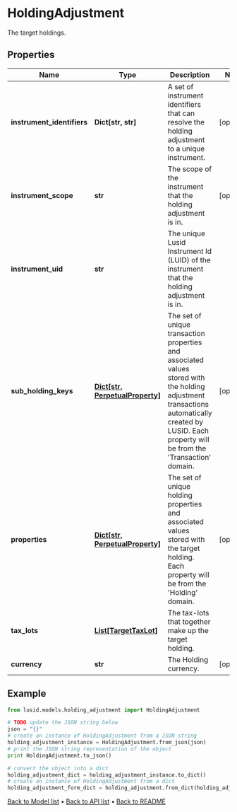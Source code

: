 # HoldingAdjustment

The target holdings.

## Properties
Name | Type | Description | Notes
------------ | ------------- | ------------- | -------------
**instrument_identifiers** | **Dict[str, str]** | A set of instrument identifiers that can resolve the holding adjustment to a unique instrument. | [optional] 
**instrument_scope** | **str** | The scope of the instrument that the holding adjustment is in. | [optional] 
**instrument_uid** | **str** | The unique Lusid Instrument Id (LUID) of the instrument that the holding adjustment is in. | 
**sub_holding_keys** | [**Dict[str, PerpetualProperty]**](PerpetualProperty.md) | The set of unique transaction properties and associated values stored with the holding adjustment transactions automatically created by LUSID. Each property will be from the &#39;Transaction&#39; domain. | [optional] 
**properties** | [**Dict[str, PerpetualProperty]**](PerpetualProperty.md) | The set of unique holding properties and associated values stored with the target holding. Each property will be from the &#39;Holding&#39; domain. | [optional] 
**tax_lots** | [**List[TargetTaxLot]**](TargetTaxLot.md) | The tax-lots that together make up the target holding. | 
**currency** | **str** | The Holding currency. | [optional] 

## Example

```python
from lusid.models.holding_adjustment import HoldingAdjustment

# TODO update the JSON string below
json = "{}"
# create an instance of HoldingAdjustment from a JSON string
holding_adjustment_instance = HoldingAdjustment.from_json(json)
# print the JSON string representation of the object
print HoldingAdjustment.to_json()

# convert the object into a dict
holding_adjustment_dict = holding_adjustment_instance.to_dict()
# create an instance of HoldingAdjustment from a dict
holding_adjustment_form_dict = holding_adjustment.from_dict(holding_adjustment_dict)
```
[Back to Model list](../README.md#documentation-for-models) &#8226; [Back to API list](../README.md#documentation-for-api-endpoints) &#8226; [Back to README](../README.md)


